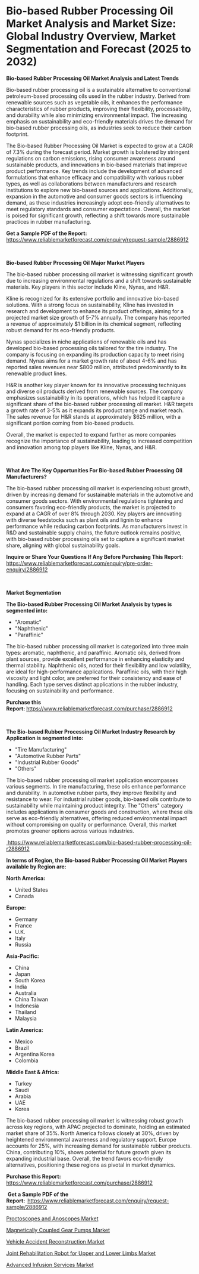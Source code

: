 <p><h1>Bio-based Rubber Processing Oil Market Analysis and Market Size: Global Industry Overview, Market Segmentation and Forecast (2025 to 2032)</h1></p><p><strong>Bio-based Rubber Processing Oil Market Analysis and Latest Trends</strong></p>
<p><p>Bio-based rubber processing oil is a sustainable alternative to conventional petroleum-based processing oils used in the rubber industry. Derived from renewable sources such as vegetable oils, it enhances the performance characteristics of rubber products, improving their flexibility, processability, and durability while also minimizing environmental impact. The increasing emphasis on sustainability and eco-friendly materials drives the demand for bio-based rubber processing oils, as industries seek to reduce their carbon footprint.</p><p>The Bio-based Rubber Processing Oil Market is expected to grow at a CAGR of 7.3% during the forecast period. Market growth is bolstered by stringent regulations on carbon emissions, rising consumer awareness around sustainable products, and innovations in bio-based materials that improve product performance. Key trends include the development of advanced formulations that enhance efficacy and compatibility with various rubber types, as well as collaborations between manufacturers and research institutions to explore new bio-based sources and applications. Additionally, expansion in the automotive and consumer goods sectors is influencing demand, as these industries increasingly adopt eco-friendly alternatives to meet regulatory standards and consumer expectations. Overall, the market is poised for significant growth, reflecting a shift towards more sustainable practices in rubber manufacturing.</p></p>
<p><strong>Get a Sample PDF of the Report:&nbsp;</strong> <a href="https://www.reliablemarketforecast.com/enquiry/request-sample/2886912?utm_campaign=1169&utm_medium=2&utm_source=Github&utm_content=ia&utm_term=13032025&utm_id=bio-based-rubber-processing-oil">https://www.reliablemarketforecast.com/enquiry/request-sample/2886912</a></p>
<p>&nbsp;</p>
<p><strong>Bio-based Rubber Processing Oil Major Market Players</strong></p>
<p><p>The bio-based rubber processing oil market is witnessing significant growth due to increasing environmental regulations and a shift towards sustainable materials. Key players in this sector include Kline, Nynas, and H&R.</p><p>Kline is recognized for its extensive portfolio and innovative bio-based solutions. With a strong focus on sustainability, Kline has invested in research and development to enhance its product offerings, aiming for a projected market size growth of 5-7% annually. The company has reported a revenue of approximately $1 billion in its chemical segment, reflecting robust demand for its eco-friendly products.</p><p>Nynas specializes in niche applications of renewable oils and has developed bio-based processing oils tailored for the tire industry. The company is focusing on expanding its production capacity to meet rising demand. Nynas aims for a market growth rate of about 4-6% and has reported sales revenues near $800 million, attributed predominantly to its renewable product lines.</p><p>H&R is another key player known for its innovative processing techniques and diverse oil products derived from renewable sources. The company emphasizes sustainability in its operations, which has helped it capture a significant share of the bio-based rubber processing oil market. H&R targets a growth rate of 3-5% as it expands its product range and market reach. The sales revenue for H&R stands at approximately $625 million, with a significant portion coming from bio-based products.</p><p>Overall, the market is expected to expand further as more companies recognize the importance of sustainability, leading to increased competition and innovation among top players like Kline, Nynas, and H&R.</p></p>
<p>&nbsp;</p>
<p><strong>What Are The Key Opportunities For Bio-based Rubber Processing Oil Manufacturers?</strong></p>
<p><p>The bio-based rubber processing oil market is experiencing robust growth, driven by increasing demand for sustainable materials in the automotive and consumer goods sectors. With environmental regulations tightening and consumers favoring eco-friendly products, the market is projected to expand at a CAGR of over 8% through 2030. Key players are innovating with diverse feedstocks such as plant oils and lignin to enhance performance while reducing carbon footprints. As manufacturers invest in R&D and sustainable supply chains, the future outlook remains positive, with bio-based rubber processing oils set to capture a significant market share, aligning with global sustainability goals.</p></p>
<p><strong>Inquire or Share Your Questions If Any Before Purchasing This Report:</strong> <a href="https://www.reliablemarketforecast.com/enquiry/pre-order-enquiry/2886912?utm_campaign=1169&utm_medium=2&utm_source=Github&utm_content=ia&utm_term=13032025&utm_id=bio-based-rubber-processing-oil">https://www.reliablemarketforecast.com/enquiry/pre-order-enquiry/2886912</a></p>
<p>&nbsp;</p>
<p><strong>Market Segmentation</strong></p>
<p><strong>The Bio-based Rubber Processing Oil Market Analysis by types is segmented into:</strong></p>
<p><ul><li>"Aromatic"</li><li>"Naphthenic"</li><li>"Paraffinic"</li></ul></p>
<p><p>The bio-based rubber processing oil market is categorized into three main types: aromatic, naphthenic, and paraffinic. Aromatic oils, derived from plant sources, provide excellent performance in enhancing elasticity and thermal stability. Naphthenic oils, noted for their flexibility and low volatility, are ideal for high-performance applications. Paraffinic oils, with their high viscosity and light color, are preferred for their consistency and ease of handling. Each type serves distinct applications in the rubber industry, focusing on sustainability and performance.</p></p>
<p><strong>Purchase this Report:&nbsp;</strong><a href="https://www.reliablemarketforecast.com/purchase/2886912?utm_campaign=1169&utm_medium=2&utm_source=Github&utm_content=ia&utm_term=13032025&utm_id=bio-based-rubber-processing-oil">https://www.reliablemarketforecast.com/purchase/2886912</a></p>
<p>&nbsp;</p>
<p><strong>The Bio-based Rubber Processing Oil Market Industry Research by Application is segmented into:</strong></p>
<p><ul><li>"Tire Manufacturing"</li><li>"Automotive Rubber Parts"</li><li>"Industrial Rubber Goods"</li><li>"Others"</li></ul></p>
<p><p>The bio-based rubber processing oil market application encompasses various segments. In tire manufacturing, these oils enhance performance and durability. In automotive rubber parts, they improve flexibility and resistance to wear. For industrial rubber goods, bio-based oils contribute to sustainability while maintaining product integrity. The "Others" category includes applications in consumer goods and construction, where these oils serve as eco-friendly alternatives, offering reduced environmental impact without compromising on quality or performance. Overall, this market promotes greener options across various industries.</p></p>
<p><a href="https://www.reliablemarketforecast.com/bio-based-rubber-processing-oil-r2886912?utm_campaign=1169&utm_medium=2&utm_source=Github&utm_content=ia&utm_term=13032025&utm_id=bio-based-rubber-processing-oil">&nbsp;https://www.reliablemarketforecast.com/bio-based-rubber-processing-oil-r2886912</a></p>
<p><strong>In terms of Region, the Bio-based Rubber Processing Oil Market Players available by Region are:</strong></p>
<p>
    <p> <strong> North America: </strong>
        <ul>
            <li>United States</li>
            <li>Canada</li>
        </ul>
        </p> 
    <p> <strong> Europe: </strong>
        <ul>
            <li>Germany</li>
            <li>France</li>
            <li>U.K.</li>
            <li>Italy</li>
            <li>Russia</li>
        </ul>
        </p> 
    <p> <strong> Asia-Pacific: </strong>
        <ul>
            <li>China</li>
            <li>Japan</li>
            <li>South Korea</li>
            <li>India</li>
            <li>Australia</li>
            <li>China Taiwan</li>
            <li>Indonesia</li>
            <li>Thailand</li>
            <li>Malaysia</li>
        </ul>
        </p> 
    <p> <strong> Latin America: </strong>
        <ul>
            <li>Mexico</li>
            <li>Brazil</li>
            <li>Argentina Korea</li>
            <li>Colombia</li>
        </ul>
        </p> 
    <p> <strong> Middle East & Africa: </strong>
        <ul>
            <li>Turkey</li>
            <li>Saudi</li>
            <li>Arabia</li>
            <li>UAE</li>
            <li>Korea</li>
        </ul>
    </p>
    </p>
<p><p>The bio-based rubber processing oil market is witnessing robust growth across key regions, with APAC projected to dominate, holding an estimated market share of 35%. North America follows closely at 30%, driven by heightened environmental awareness and regulatory support. Europe accounts for 25%, with increasing demand for sustainable rubber products. China, contributing 10%, shows potential for future growth given its expanding industrial base. Overall, the trend favors eco-friendly alternatives, positioning these regions as pivotal in market dynamics.</p></p>
<p><strong>Purchase this Report: </strong><a href="https://www.reliablemarketforecast.com/purchase/2886912?utm_campaign=1169&utm_medium=2&utm_source=Github&utm_content=ia&utm_term=13032025&utm_id=bio-based-rubber-processing-oil">https://www.reliablemarketforecast.com/purchase/2886912</a></p>
<p>&nbsp;<strong>Get a Sample PDF of the Report:&nbsp;&nbsp;</strong><a href="https://www.reliablemarketforecast.com/enquiry/request-sample/2886912?utm_campaign=1169&utm_medium=2&utm_source=Github&utm_content=ia&utm_term=13032025&utm_id=bio-based-rubber-processing-oil">https://www.reliablemarketforecast.com/enquiry/request-sample/2886912</a></p>
<p><strong></strong></p>
<p><p><a href="https://github.com/steegeneat/Market-Research-Report-List-1/blob/main/proctoscopes-and-anoscopes-market.md?utm_campaign=1169&utm_medium=2&utm_source=Github&utm_content=ia&utm_term=13032025&utm_id=bio-based-rubber-processing-oil">Proctoscopes and Anoscopes Market</a></p><p><a href="https://github.com/payareganiou/Market-Research-Report-List-1/blob/main/magnetically-coupled-gear-pumps-market.md?utm_campaign=1169&utm_medium=2&utm_source=Github&utm_content=ia&utm_term=13032025&utm_id=bio-based-rubber-processing-oil">Magnetically Coupled Gear Pumps Market</a></p><p><a href="https://github.com/enieyfabius/Market-Research-Report-List-1/blob/main/vehicle-accident-reconstruction-market.md?utm_campaign=1169&utm_medium=2&utm_source=Github&utm_content=ia&utm_term=13032025&utm_id=bio-based-rubber-processing-oil">Vehicle Accident Reconstruction Market</a></p><p><a href="https://github.com/clemmheisefy/Market-Research-Report-List-1/blob/main/joint-rehabilitation-robot-for-upper-and-lower-limbs-market.md?utm_campaign=1169&utm_medium=2&utm_source=Github&utm_content=ia&utm_term=13032025&utm_id=bio-based-rubber-processing-oil">Joint Rehabilitation Robot for Upper and Lower Limbs Market</a></p><p><a href="https://github.com/lontohhikma/Market-Research-Report-List-1/blob/main/advanced-infusion-services-market.md?utm_campaign=1169&utm_medium=2&utm_source=Github&utm_content=ia&utm_term=13032025&utm_id=bio-based-rubber-processing-oil">Advanced Infusion Services Market</a></p></p>